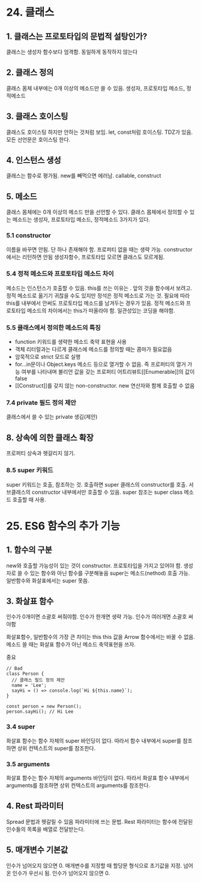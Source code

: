 # 24. 클래스
## 1. 클래스는 프로토타입의 문법적 설탕인가?
클래스는 생성자 함수보다 엄격함.
동일하게 동작하지 않는다

## 2. 클래스 정의
클래스 몸체 내부에는 0개 이상의 메소드만 쓸 수 있음. 생성자, 프로토타입 메소드, 정적메소드

## 3. 클래스 호이스팅
클래스도 호이스팅 하지만 안하는 것처럼 보임. let, const처럼 호이스팅. TDZ가 있음. 모든 선언문은 호이스팅 한다.

## 4. 인스턴스 생성
클래스는 함수로 평가됨. new를 빼먹으면 에러남. callable, construct

## 5. 메소드
클래스 몸체에는 0개 이상의 메소드 만을 선언할 수 있다. 클래스 몸체에서 정의할 수 있는 메소드는 생성자, 프로토타입 메소드, 정적메소드 3가지가 있다.

### 5.1 constructor
이름을 바꾸면 안됨. 단 하나 존재해야 함. 프로퍼티 없을 때는 생략 가능.
constructor에서는 리턴하면 안됨
생성자함수, 프로토타입 모르면 클래스도 모르게됨.

### 5.4 정적 메소드와 프로토타입 메소드 차이
메소드는 인스턴스가 호출할 수 있음. this를 쓰는 이유는 . 앞의 것을 함수에서 보려고. 정적 메소드로 옮기기 귀찮을 수도 있지만 정석은 정적 메소드로 가는 것. 필요에 따라 this를 내부에서 안써도 프로토타입 메소드를 남겨두는 경우가 있음. 정적 메소드와 프로토타입 메소드의 차이에서는 this가 떠올라야 함. 일관성있는 코딩을 해야함.

### 5.5 클래스에서 정의한 메소드의 특징
- function 키워드를 생략한 메소드 축약 표현을 사용
- 객체 리터럴과는 다르게 클래스에 메소드를 정의할 때는 콤마가 필요없음
- 암묵적으로 strict 모드로 실행
- for...in문이나 Object.keys 메소드 등으로 열거할 수 없음. 즉 프로퍼티의 열거 가능 여부를 나타내며 불리언 값을 갖는 프로퍼티 어트리뷰트\[[Enumerable]]의 값이 false
- \[[Construct]]를 갖지 않는 non-constructor. new 연산자와 함께 호출할 수 없음

### 7.4 private 필드 정의 제안
클래스에서 쓸 수 있는 private 생김(제안)

## 8. 상속에 의한 클래스 확장
프로퍼티 상속과 헷갈리지 않기.

### 8.5 super 키워드
super 키워드는 호출, 참조하는 것.
호출하면 super 클래스의 constructor를 호출. 서브클래스의 constructor 내부에서만 호출할 수 있음. super 참조는 super class 메소드 호출할 때 사용.


# 25. ES6 함수의 추가 기능
## 1. 함수의 구분
new와 호출할 가능성이 있는 것이 constructor. 프로토타입을 가지고 있어야 함. 생성자로 쓸 수 있는 함수와 아닌 함수를 구분해놓음
super는 메소드(nethod) 호출 가능.
일반함수와 화살표에서는 super 못씀.

## 3. 화살표 함수
인수가 0개이면 소괄호 써줘야함. 인수가 한개면 생략 가능. 인수가 여러개면 소괄호 써야함

화살표함수, 일반함수의 가장 큰 차이는 this
this 값을 Arrow 함수에서는 바꿀 수 없음.
메소드 쓸 때는 화살표 함수가 아닌 메소드 축약표현을 쓰자.

중요
```
// Bad
class Person {
  // 클래스 필드 정의 제안
  name = 'Lee';
  sayHi = () => console.log(`Hi ${this.name}`);
}

const person = new Person();
person.sayHi(); // Hi Lee
```
### 3.4 super
화살표 함수는 함수 자체의 super 바인딩이 없다. 따라서 함수 내부에서 super를 참조하면 상위 컨텍스트의 super를 참조한다.

### 3.5 arguments
화살표 함수는 함수 자체의 arguments 바인딩이 없다. 따라서 화살표 함수 내부에서 arguments를 참조하면 상위 컨텍스트의 arguments를 참조한다.

## 4. Rest 파라미터
Spread 문법과 헷갈릴 수 있음 파라미터에 쓰는 문법. Rest 파라미터는 함수에 전달된 인수들의 목록을 배열로 전달받는다.

## 5. 매개변수 기본값
인수가 넘어오지 않으면 0. 매개변수를 지정할 때 할당문 형식으로 초기값을 지정. 넘어온 인수가 우선시 됨. 인수가 넘어오지 않으면 0.